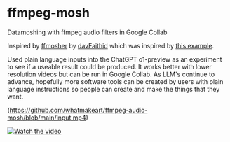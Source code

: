 # ffmpeg-mosh
Datamoshing with ffmpeg audio filters in Google Collab

Inspired by [ffmosher](https://github.com/davFaithid/ffmosher) by [davFaithid](https://github.com/davFaithid) which was inspired by [this example](https://www.reddit.com/r/datamoshing/comments/9s0los/datamoshd_a_screenshot_with_audacity_came_out/).

Used plain language inputs into the ChatGPT o1-preview as an experiment to see if a useable result could be produced. It works better with lower resolution videos but can be run in Google Collab. As LLM's continue to advance, hopefully more software tools can be created by users with plain language instructions so people can create and make the things that they want.

(https://github.com/whatmakeart/ffmpeg-audio-mosh/blob/main/input.mp4)

[![Watch the video]()](https://github.com/whatmakeart/ffmpeg-audio-mosh/blob/main/input.mp4)

